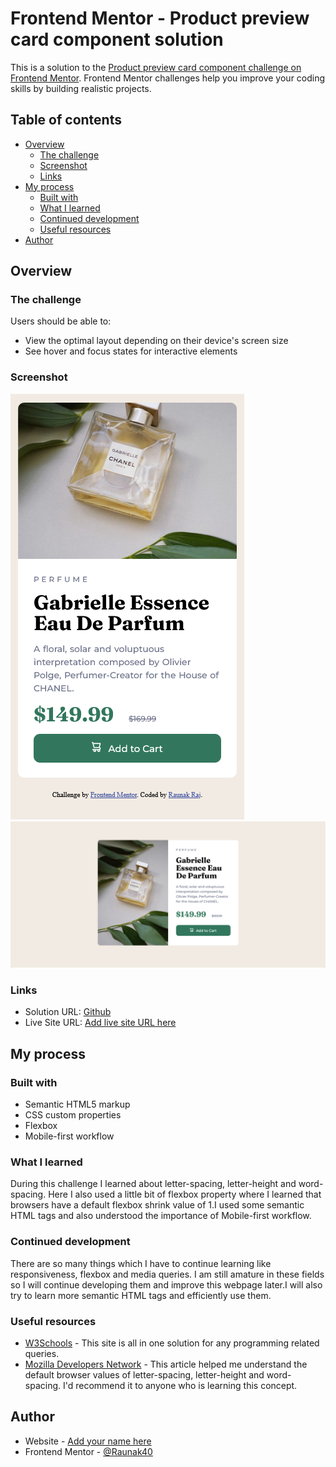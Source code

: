 # Frontend Mentor - Product preview card component solution

This is a solution to the [Product preview card component challenge on Frontend Mentor](https://www.frontendmentor.io/challenges/product-preview-card-component-GO7UmttRfa). Frontend Mentor challenges help you improve your coding skills by building realistic projects. 

## Table of contents

- [Overview](#overview)
  - [The challenge](#the-challenge)
  - [Screenshot](#screenshot)
  - [Links](#links)
- [My process](#my-process)
  - [Built with](#built-with)
  - [What I learned](#what-i-learned)
  - [Continued development](#continued-development)
  - [Useful resources](#useful-resources)
- [Author](#author)

## Overview

### The challenge

Users should be able to:

- View the optimal layout depending on their device's screen size
- See hover and focus states for interactive elements

### Screenshot

![](final-designs/Mobile-preview.png)
![](final-designs/Desktop-preview.png)

### Links

- Solution URL: [Github](https://your-solution-url.com)
- Live Site URL: [Add live site URL here](https://your-live-site-url.com)

## My process

### Built with

- Semantic HTML5 markup
- CSS custom properties
- Flexbox
- Mobile-first workflow

### What I learned

During this challenge I learned about letter-spacing, letter-height and word-spacing.
Here I also used a little bit of flexbox property where I learned that browsers have a default flexbox shrink value of 1.I used some semantic HTML tags and also understood the importance of Mobile-first workflow.

### Continued development

There are so many things which I have to continue learning like responsiveness, flexbox and media queries. I am still amature in these fields so I will continue developing them and improve this webpage later.I will also try to learn more semantic HTML tags and efficiently use them.

### Useful resources

- [W3Schools](https://www.w3schools.com) - This site is all in one solution for any programming related queries.
- [Mozilla Developers Network](https://developer.mozilla.org/en-US/docs/Web/CSS/line-height#:~:text=Depends%20on%20the%20user%20agent,on%20the%20element's%20font%2Dfamily%20.&text=The%20used%20value%20is%20this,the%20element's%20own%20font%20size.) - This article helped me understand the default browser values of letter-spacing, letter-height and word-spacing. I'd recommend it to anyone who is learning this concept.

## Author

- Website - [Add your name here](https://www.your-site.com)
- Frontend Mentor - [@Raunak40](https://www.frontendmentor.io/profile/Raunak40)
